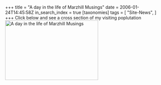 +++
title = "A day in the life of Marzhill Musings"
date = 2006-01-24T14:45:58Z
in_search_index = true
[taxonomies]
tags = [
"Site-News",
]
+++
Click below and see a cross section of my visiting poplutation<br /> <a href="/personal/1_24_06_grph.png"><img src='/personal/1_24_06_grph.png' alt='A day in the life of Marzhill Musings' width='300' height='192' /></a>
